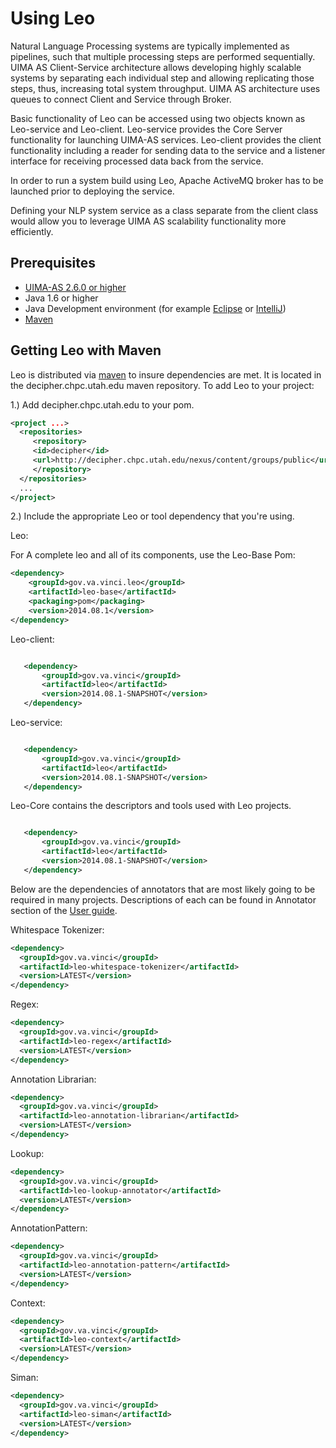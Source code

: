 
# Using Leo

Natural Language Processing systems are typically implemented as pipelines, such that multiple processing steps are performed sequentially. UIMA AS Client-Service architecture allows developing highly scalable systems by separating each individual step and allowing replicating those steps, thus, increasing total system throughput. UIMA AS architecture uses queues to connect Client and Service through Broker.

Basic functionality of Leo can be accessed using two objects known as Leo-service and Leo-client.  Leo-service provides the Core Server functionality for launching UIMA-AS services.  Leo-client provides the client functionality including a reader for sending data to the service and a listener interface for receiving processed data back from the service.

In order to run a system build using Leo, Apache ActiveMQ broker has to be launched prior to deploying the service.

Defining your NLP system service as a class separate from the client class would allow you to leverage UIMA AS scalability functionality more efficiently.


## Prerequisites

* [UIMA-AS 2.6.0 or higher](http://uima.apache.org/)
* Java 1.6 or higher
* Java Development environment (for example [Eclipse](http://eclipse.org) or [IntelliJ](https://www.jetbrains.com/idea/download/))
* [Maven](http://maven.apache.org/)

## Getting Leo with Maven

Leo is distributed via [maven](http://maven.apache.org/) to insure dependencies are met. It is located in the decipher.chpc.utah.edu maven repository. To add Leo to your project:

1.) Add decipher.chpc.utah.edu to your pom.

```xml
<project ...>
  <repositories>
     <repository>
	 <id>decipher</id>
	 <url>http://decipher.chpc.utah.edu/nexus/content/groups/public</url>
     </repository>
  </repositories>
  ...
</project>
```

2.) Include the appropriate Leo or tool dependency that you're using.

Leo:

For A complete leo and all of its components, use the Leo-Base Pom:

```xml
<dependency>
    <groupId>gov.va.vinci.leo</groupId>
    <artifactId>leo-base</artifactId>
    <packaging>pom</packaging>
    <version>2014.08.1</version>
</dependency>
```
Leo-client:

```xml

   <dependency>
       <groupId>gov.va.vinci</groupId>
       <artifactId>leo</artifactId>
       <version>2014.08.1-SNAPSHOT</version>
   </dependency>
```
Leo-service:

```xml

   <dependency>
       <groupId>gov.va.vinci</groupId>
       <artifactId>leo</artifactId>
       <version>2014.08.1-SNAPSHOT</version>
   </dependency>
```


Leo-Core contains the descriptors and tools used with Leo projects.

```xml

   <dependency>
       <groupId>gov.va.vinci</groupId>
       <artifactId>leo</artifactId>
       <version>2014.08.1-SNAPSHOT</version>
   </dependency>
```
Below are the dependencies of annotators that are most likely going to be required in many projects.  Descriptions of each can be found in Annotator section of the [User guide](userguide.html).

Whitespace Tokenizer:


```xml
<dependency>
  <groupId>gov.va.vinci</groupId>
  <artifactId>leo-whitespace-tokenizer</artifactId>
  <version>LATEST</version>
</dependency>
```
Regex:


```xml
<dependency>
  <groupId>gov.va.vinci</groupId>
  <artifactId>leo-regex</artifactId>
  <version>LATEST</version>
</dependency>
```

Annotation Librarian:

```xml
<dependency>
  <groupId>gov.va.vinci</groupId>
  <artifactId>leo-annotation-librarian</artifactId>
  <version>LATEST</version>
</dependency>
```

Lookup:

```xml
<dependency>
  <groupId>gov.va.vinci</groupId>
  <artifactId>leo-lookup-annotator</artifactId>
  <version>LATEST</version>
</dependency>
```

AnnotationPattern:

```xml
<dependency>
  <groupId>gov.va.vinci</groupId>
  <artifactId>leo-annotation-pattern</artifactId>
  <version>LATEST</version>
</dependency>
```

Context:

```xml
<dependency>
  <groupId>gov.va.vinci</groupId>
  <artifactId>leo-context</artifactId>
  <version>LATEST</version>
</dependency>
```

Siman:

```xml
<dependency>
  <groupId>gov.va.vinci</groupId>
  <artifactId>leo-siman</artifactId>
  <version>LATEST</version>
</dependency>
```

